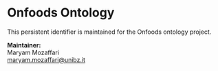 # Onfoods Ontology

This persistent identifier is maintained for the Onfoods ontology project.

**Maintainer:**  
Maryam Mozaffari  
maryam.mozaffari@unibz.it
